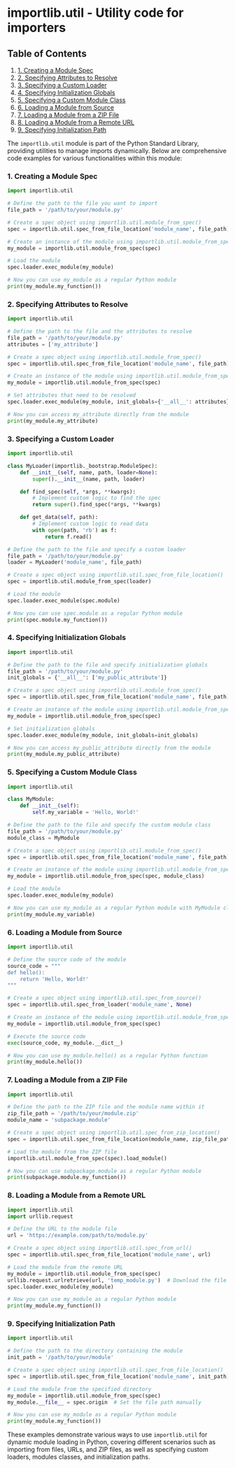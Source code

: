 # importlib.util - Utility code for importers
## Table of Contents

1. [1. Creating a Module Spec](#1-creating-a-module-spec)
2. [2. Specifying Attributes to Resolve](#2-specifying-attributes-to-resolve)
3. [3. Specifying a Custom Loader](#3-specifying-a-custom-loader)
4. [4. Specifying Initialization Globals](#4-specifying-initialization-globals)
5. [5. Specifying a Custom Module Class](#5-specifying-a-custom-module-class)
6. [6. Loading a Module from Source](#6-loading-a-module-from-source)
7. [7. Loading a Module from a ZIP File](#7-loading-a-module-from-a-zip-file)
8. [8. Loading a Module from a Remote URL](#8-loading-a-module-from-a-remote-url)
9. [9. Specifying Initialization Path](#9-specifying-initialization-path)



The `importlib.util` module is part of the Python Standard Library, providing utilities to manage imports dynamically. Below are comprehensive code examples for various functionalities within this module:

### 1. Creating a Module Spec

```python
import importlib.util

# Define the path to the file you want to import
file_path = '/path/to/your/module.py'

# Create a spec object using importlib.util.module_from_spec()
spec = importlib.util.spec_from_file_location('module_name', file_path)

# Create an instance of the module using importlib.util.module_from_spec()
my_module = importlib.util.module_from_spec(spec)

# Load the module
spec.loader.exec_module(my_module)

# Now you can use my_module as a regular Python module
print(my_module.my_function())
```

### 2. Specifying Attributes to Resolve

```python
import importlib.util

# Define the path to the file and the attributes to resolve
file_path = '/path/to/your/module.py'
attributes = ['my_attribute']

# Create a spec object using importlib.util.module_from_spec()
spec = importlib.util.spec_from_file_location('module_name', file_path)

# Create an instance of the module using importlib.util.module_from_spec()
my_module = importlib.util.module_from_spec(spec)

# Set attributes that need to be resolved
spec.loader.exec_module(my_module, init_globals={'__all__': attributes})

# Now you can access my_attribute directly from the module
print(my_module.my_attribute)
```

### 3. Specifying a Custom Loader

```python
import importlib.util

class MyLoader(importlib._bootstrap.ModuleSpec):
    def __init__(self, name, path, loader=None):
        super().__init__(name, path, loader)

    def find_spec(self, *args, **kwargs):
        # Implement custom logic to find the spec
        return super().find_spec(*args, **kwargs)

    def get_data(self, path):
        # Implement custom logic to read data
        with open(path, 'rb') as f:
            return f.read()

# Define the path to the file and specify a custom loader
file_path = '/path/to/your/module.py'
loader = MyLoader('module_name', file_path)

# Create a spec object using importlib.util.spec_from_file_location()
spec = importlib.util.module_from_spec(loader)

# Load the module
spec.loader.exec_module(spec.module)

# Now you can use spec.module as a regular Python module
print(spec.module.my_function())
```

### 4. Specifying Initialization Globals

```python
import importlib.util

# Define the path to the file and specify initialization globals
file_path = '/path/to/your/module.py'
init_globals = {'__all__': ['my_public_attribute']}

# Create a spec object using importlib.util.module_from_spec()
spec = importlib.util.spec_from_file_location('module_name', file_path)

# Create an instance of the module using importlib.util.module_from_spec()
my_module = importlib.util.module_from_spec(spec)

# Set initialization globals
spec.loader.exec_module(my_module, init_globals=init_globals)

# Now you can access my_public_attribute directly from the module
print(my_module.my_public_attribute)
```

### 5. Specifying a Custom Module Class

```python
import importlib.util

class MyModule:
    def __init__(self):
        self.my_variable = 'Hello, World!'

# Define the path to the file and specify the custom module class
file_path = '/path/to/your/module.py'
module_class = MyModule

# Create a spec object using importlib.util.module_from_spec()
spec = importlib.util.spec_from_file_location('module_name', file_path)

# Create an instance of the module using importlib.util.module_from_spec()
my_module = importlib.util.module_from_spec(spec, module_class)

# Load the module
spec.loader.exec_module(my_module)

# Now you can use my_module as a regular Python module with MyModule class
print(my_module.my_variable)
```

### 6. Loading a Module from Source

```python
import importlib.util

# Define the source code of the module
source_code = """
def hello():
    return 'Hello, World!'
"""

# Create a spec object using importlib.util.spec_from_source()
spec = importlib.util.spec_from_loader('module_name', None)

# Create an instance of the module using importlib.util.module_from_spec()
my_module = importlib.util.module_from_spec(spec)

# Execute the source code
exec(source_code, my_module.__dict__)

# Now you can use my_module.hello() as a regular Python function
print(my_module.hello())
```

### 7. Loading a Module from a ZIP File

```python
import importlib.util

# Define the path to the ZIP file and the module name within it
zip_file_path = '/path/to/your/module.zip'
module_name = 'subpackage.module'

# Create a spec object using importlib.util.spec_from_zip_location()
spec = importlib.util.spec_from_file_location(module_name, zip_file_path)

# Load the module from the ZIP file
importlib.util.module_from_spec(spec).load_module()

# Now you can use subpackage.module as a regular Python module
print(subpackage.module.my_function())
```

### 8. Loading a Module from a Remote URL

```python
import importlib.util
import urllib.request

# Define the URL to the module file
url = 'https://example.com/path/to/module.py'

# Create a spec object using importlib.util.spec_from_url()
spec = importlib.util.spec_from_file_location('module_name', url)

# Load the module from the remote URL
my_module = importlib.util.module_from_spec(spec)
urllib.request.urlretrieve(url, 'temp_module.py')  # Download the file first
spec.loader.exec_module(my_module)

# Now you can use my_module as a regular Python module
print(my_module.my_function())
```

### 9. Specifying Initialization Path

```python
import importlib.util

# Define the path to the directory containing the module
init_path = '/path/to/your/module'

# Create a spec object using importlib.util.spec_from_file_location()
spec = importlib.util.spec_from_file_location('module_name', init_path)

# Load the module from the specified directory
my_module = importlib.util.module_from_spec(spec)
my_module.__file__ = spec.origin  # Set the file path manually

# Now you can use my_module as a regular Python module
print(my_module.my_function())
```

These examples demonstrate various ways to use `importlib.util` for dynamic module loading in Python, covering different scenarios such as importing from files, URLs, and ZIP files, as well as specifying custom loaders, modules classes, and initialization paths.
